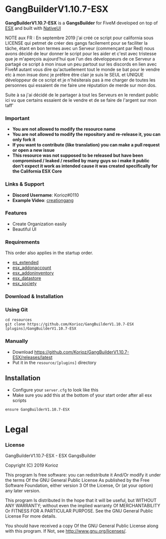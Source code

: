 # GangBuilderV1.10.7-ESX
**GangBuilderV1.10.7-ESX** is a **GangsBuilder** for FiveM developed on top of [ESX](https://github.com/ESX-Org/es_extended) and built with [NativeUI](https://github.com/FrazzIe/NativeUILua)

NOTE aux FR : En septembre 2019 j'ai créé ce script pour california sous LICENSE qui petmet de créer des gangs facilement pour se faciliter la tâche, étant en bon termes avec un Serveur (commençant par Red) nous avons décidé de leur donner le script pour les aider et c'est avec tristesse que je m'aperçois aujourd'hui que l'un des développeurs de ce Serveur a partagé ce script à mon insue un peu partout sur les discords en lien avec FiveM autant vous dire qu'actuellement tout le monde se bat pour le vendre etc à mon insue donc je préfère être clair je suis le SEUL et UNIQUE développeur de ce script et je n'hésiterais pas à me charger de toutes les personnes qui essaient de me faire une réputation de merde sur mon dos.

Suite à sa j'ai décidé de le partager à tout les Serveurs en le rendant public ici vu que certains essaient de le vendre et de se faire de l'argent sur mon taff'

### Important
- **You are not allowed to modify the resource name**
- **You are not allowed to modify the repository and re-release it, you can only fork it**
- **If you want to contribute (like translation) you can make a pull request or open a new issue**
- **This resource was not supposed to be released but have been compromised / leaked / reselled by many guys so i make it public don't expect it work as intended cause it was created specifically for the California ESX Core**

### Links & Support
- **Discord Username**: Korioz#0110
- **Example Video**: [creationgang](https://www.youtube.com/watch?v=RYuLQ6ib7fg)

### Features
- Create Organization easily
- Beautiful UI

### Requirements
This order also applies in the startup order.

- [es_extended](https://github.com/ESX-Org/es_extended)
- [esx_addonaccount](https://github.com/ESX-Org/esx_addonaccount)
- [esx_addoninventory](https://github.com/ESX-Org/esx_addoninventory)
- [esx_datastore](https://github.com/ESX-Org/esx_datastore)
- [esx_society](https://github.com/ESX-Org/esx_society)

### Download & Installation

### Using Git

```
cd resources
git clone https://github.com/Korioz/GangBuilderV1.10.7-ESX [plugins]/GangBuilderV1.10.7-ESX
```

### Manually
- Download https://github.com/Korioz/GangBuilderV1.10.7-ESX/releases/latest
- Put it in the `resource/[plugins]` directory

## Installation
- Configure your `server.cfg` to look like this
- Make sure you add this at the bottom of your start order after all esx scripts

```
ensure GangBuilderV1.10.7-ESX
```
# Legal
### License
GangBuilderV1.10.7-ESX - ESX GangsBuilder

Copyright (C) 2019 Korioz

This program Is free software: you can redistribute it And/Or modify it under the terms Of the GNU General Public License As published by the Free Software Foundation, either version 3 Of the License, Or (at your option) any later version.

This program Is distributed In the hope that it will be useful, but WITHOUT ANY WARRANTY; without even the implied warranty Of MERCHANTABILITY Or FITNESS FOR A PARTICULAR PURPOSE. See the GNU General Public License For more details.

You should have received a copy Of the GNU General Public License along with this program. If Not, see http://www.gnu.org/licenses/.

